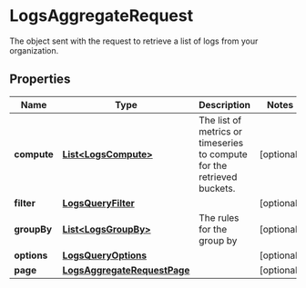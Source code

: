 

# LogsAggregateRequest

The object sent with the request to retrieve a list of logs from your organization.

## Properties

Name | Type | Description | Notes
------------ | ------------- | ------------- | -------------
**compute** | [**List&lt;LogsCompute&gt;**](LogsCompute.md) | The list of metrics or timeseries to compute for the retrieved buckets. |  [optional]
**filter** | [**LogsQueryFilter**](LogsQueryFilter.md) |  |  [optional]
**groupBy** | [**List&lt;LogsGroupBy&gt;**](LogsGroupBy.md) | The rules for the group by |  [optional]
**options** | [**LogsQueryOptions**](LogsQueryOptions.md) |  |  [optional]
**page** | [**LogsAggregateRequestPage**](LogsAggregateRequestPage.md) |  |  [optional]



